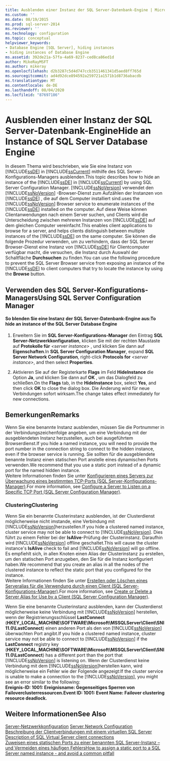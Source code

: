 ```yaml
---
title: Ausblenden einer Instanz der SQL Server-Datenbank-Engine | Microsoft-Dokumentation
ms.custom: ''
ms.date: 08/19/2015
ms.prod: sql-server-2014
ms.reviewer: ''
ms.technology: configuration
ms.topic: conceptual
helpviewer_keywords:
- Database Engine [SQL Server], hiding instances
- hiding instances of Database Engine
ms.assetid: 392de21a-57fa-4a69-8237-ced8ca86ed1d
author: MikeRayMSFT
ms.author: mikeray
ms.openlocfilehash: d2b3287c5d4d747ccb3511461341d5aed8ff765d
ms.sourcegitcommit: ad4d92dce894592a259721a1571b1d8736abacdb
ms.translationtype: MT
ms.contentlocale: de-DE
ms.lasthandoff: 08/04/2020
ms.locfileid: "87697186"
---
```

# <a name="hide-an-instance-of-sql-server-database-engine"></a><span data-ttu-id="963c6-102">Ausblenden einer Instanz der SQL Server-Datenbank-Engine</span><span class="sxs-lookup"><span data-stu-id="963c6-102">Hide an Instance of SQL Server Database Engine</span></span>
  <span data-ttu-id="963c6-103">In diesem Thema wird beschrieben, wie Sie eine Instanz von [!INCLUDE[ssDE](../../includes/ssde-md.md)] in [!INCLUDE[ssCurrent](../../includes/sscurrent-md.md)] mithilfe des SQL Server-Konfigurations-Managers ausblenden.</span><span class="sxs-lookup"><span data-stu-id="963c6-103">This topic describes how to hide an instance of the [!INCLUDE[ssDE](../../includes/ssde-md.md)] in [!INCLUDE[ssCurrent](../../includes/sscurrent-md.md)] by using SQL Server Configuration Manager.</span></span> [!INCLUDE[ssNoVersion](../../includes/ssnoversion-md.md)] <span data-ttu-id="963c6-104">verwendet den [!INCLUDE[ssNoVersion](../../includes/ssnoversion-md.md)] -Browser-Dienst zum Aufzählen der Instanzen von [!INCLUDE[ssDE](../../includes/ssde-md.md)] , die auf dem Computer installiert sind.</span><span class="sxs-lookup"><span data-stu-id="963c6-104">uses the [!INCLUDE[ssNoVersion](../../includes/ssnoversion-md.md)] Browser service to enumerate instances of the [!INCLUDE[ssDE](../../includes/ssde-md.md)] installed on the computer.</span></span> <span data-ttu-id="963c6-105">Auf diese Weise können Clientanwendungen nach einem Server suchen, und Clients wird die Unterscheidung zwischen mehreren Instanzen von [!INCLUDE[ssDE](../../includes/ssde-md.md)] auf dem gleichen Computer vereinfacht.</span><span class="sxs-lookup"><span data-stu-id="963c6-105">This enables client applications to browse for a server, and helps clients distinguish between multiple instances of the [!INCLUDE[ssDE](../../includes/ssde-md.md)] on the same computer.</span></span> <span data-ttu-id="963c6-106">Sie können die folgende Prozedur verwenden, um zu verhindern, dass der SQL Server Browser-Dienst eine Instanz von [!INCLUDE[ssDE](../../includes/ssde-md.md)] für Clientcomputer verfügbar macht, die versuchen, die Instanz durch Auswahl der Schaltfläche **Durchsuchen** zu finden.</span><span class="sxs-lookup"><span data-stu-id="963c6-106">You can use the following procedure to prevent the SQL Server Browser service from exposing an instance of the [!INCLUDE[ssDE](../../includes/ssde-md.md)] to client computers that try to locate the instance by using the **Browse** button.</span></span>  
  
##  <a name="using-sql-server-configuration-manager"></a><a name="SSMSProcedure"></a> <span data-ttu-id="963c6-107">Verwenden des SQL Server-Konfigurations-Managers</span><span class="sxs-lookup"><span data-stu-id="963c6-107">Using SQL Server Configuration Manager</span></span>  
  
#### <a name="to-hide-an-instance-of-the-sql-server-database-engine"></a><span data-ttu-id="963c6-108">So blenden Sie eine Instanz der SQL Server-Datenbank-Engine aus:</span><span class="sxs-lookup"><span data-stu-id="963c6-108">To hide an instance of the SQL Server Database Engine</span></span>  
  
1.  <span data-ttu-id="963c6-109">Erweitern Sie im **SQL Server-Konfigurations-Manager** den Eintrag **SQL Server-Netzwerkkonfiguration**, klicken Sie mit der rechten Maustaste auf **Protokolle für** *\<server instance>* , und klicken Sie dann auf **Eigenschaften**.</span><span class="sxs-lookup"><span data-stu-id="963c6-109">In **SQL Server Configuration Manager**, expand **SQL Server Network Configuration**, right-click **Protocols for** *\<server instance>*, and then select **Properties**.</span></span>  
  
2.  <span data-ttu-id="963c6-110">Aktivieren Sie auf der Registerkarte **Flags** im Feld **HideInstance** die Option **Ja**, und klicken Sie dann auf **OK** , um das Dialogfeld zu schließen.</span><span class="sxs-lookup"><span data-stu-id="963c6-110">On the **Flags** tab, in the **HideInstance** box, select **Yes**, and then click **OK** to close the dialog box.</span></span> <span data-ttu-id="963c6-111">Die Änderung wird für neue Verbindungen sofort wirksam.</span><span class="sxs-lookup"><span data-stu-id="963c6-111">The change takes effect immediately for new connections.</span></span>  
  
## <a name="remarks"></a><span data-ttu-id="963c6-112">Bemerkungen</span><span class="sxs-lookup"><span data-stu-id="963c6-112">Remarks</span></span>  
 <span data-ttu-id="963c6-113">Wenn Sie eine benannte Instanz ausblenden, müssen Sie die Portnummer in der Verbindungszeichenfolge angeben, um eine Verbindung mit der ausgeblendeten Instanz herzustellen, auch bei ausgeführtem Browserdienst.</span><span class="sxs-lookup"><span data-stu-id="963c6-113">If you hide a named instance, you will need to provide the port number in the connection string to connect to the hidden instance, even if the browser service is running.</span></span> <span data-ttu-id="963c6-114">Sie sollten für die ausgeblendete benannte Instanz einen statischen Port anstelle eines dynamischen Ports verwenden.</span><span class="sxs-lookup"><span data-stu-id="963c6-114">We recommend that you use a static port instead of a dynamic port for the named hidden instance.</span></span>  
  <span data-ttu-id="963c6-115">Weitere Informationen finden Sie unter [Konfigurieren eines Servers zur Überwachung eines bestimmten TCP-Ports &#40;SQL Server-Konfigurations-Manager&#41;](configure-a-server-to-listen-on-a-specific-tcp-port.md).</span><span class="sxs-lookup"><span data-stu-id="963c6-115">For more information, see [Configure a Server to Listen on a Specific TCP Port &#40;SQL Server Configuration Manager&#41;](configure-a-server-to-listen-on-a-specific-tcp-port.md).</span></span>  
  
### <a name="clustering"></a><span data-ttu-id="963c6-116">Clustering</span><span class="sxs-lookup"><span data-stu-id="963c6-116">Clustering</span></span>  
 <span data-ttu-id="963c6-117">Wenn Sie ein benannte Clusterinstanz ausblenden, ist der Clusterdienst möglicherweise nicht imstande, eine Verbindung mit [!INCLUDE[ssNoVersion](../../includes/ssnoversion-md.md)]herzustellen.</span><span class="sxs-lookup"><span data-stu-id="963c6-117">If you hide a clustered named instance, cluster service may not be able to connect to [!INCLUDE[ssNoVersion](../../includes/ssnoversion-md.md)].</span></span> <span data-ttu-id="963c6-118">Dies führt zu einem Fehler bei der **IsAlive**-Prüfung der Clusterinstanz. Daraufhin wird [!INCLUDE[ssNoVersion](../../includes/ssnoversion-md.md)] offline geschaltet.</span><span class="sxs-lookup"><span data-stu-id="963c6-118">This will cause the cluster instance's **IsAlive** check to fail and [!INCLUDE[ssNoVersion](../../includes/ssnoversion-md.md)] will go offline.</span></span> <span data-ttu-id="963c6-119">Es empfiehlt sich, in allen Knoten einen Alias der Clusterinstanz zu erstellen, um den statischen Port anzugeben, den Sie für die Instanz konfiguriert haben.</span><span class="sxs-lookup"><span data-stu-id="963c6-119">We recommend that you create an alias in all the nodes of the clustered instance to reflect the static port that you configured for the instance.</span></span>  
 <span data-ttu-id="963c6-120">Weitere Informationen finden Sie unter [Erstellen oder Löschen eines Serveralias für die Verwendung durch einen Client &#40;SQL Server-Konfigurations-Manager&#41;](create-or-delete-a-server-alias-for-use-by-a-client.md).</span><span class="sxs-lookup"><span data-stu-id="963c6-120">For more information, see [Create or Delete a Server Alias for Use by a Client &#40;SQL Server Configuration Manager&#41;](create-or-delete-a-server-alias-for-use-by-a-client.md).</span></span>  
  
 <span data-ttu-id="963c6-121">Wenn Sie eine benannte Clusterinstanz ausblenden, kann der Clusterdienst möglicherweise keine Verbindung mit [!INCLUDE[ssNoVersion](../../includes/ssnoversion-md.md)] herstellen, wenn der Registrierungsschlüssel **LastConnect** (**HKEY_LOCAL_MACHINE\SOFTWARE\Microsoft\MSSQLServer\Client\SNI11.0\LastConnect**) einen anderen Port als den von [!INCLUDE[ssNoVersion](../../includes/ssnoversion-md.md)] überwachten Port angibt.</span><span class="sxs-lookup"><span data-stu-id="963c6-121">If you hide a clustered named instance, cluster service may not be able to connect to [!INCLUDE[ssNoVersion](../../includes/ssnoversion-md.md)] if the **LastConnect** registry key (**HKEY_LOCAL_MACHINE\SOFTWARE\Microsoft\MSSQLServer\Client\SNI11.0\LastConnect**) has a different port than the port that [!INCLUDE[ssNoVersion](../../includes/ssnoversion-md.md)] is listening on.</span></span> <span data-ttu-id="963c6-122">Wenn der Clusterdienst keine Verbindung mit dem [!INCLUDE[ssNoVersion](../../includes/ssnoversion-md.md)]herstellen kann, wird möglicherweise ein Fehler wie der Folgende angezeigt:</span><span class="sxs-lookup"><span data-stu-id="963c6-122">If the cluster service is unable to make a connection to the [!INCLUDE[ssNoVersion](../../includes/ssnoversion-md.md)], you might see an error similar to the following:</span></span>  
<span data-ttu-id="963c6-123">**Ereignis-ID: 1001: Ereignisname: Gegenseitiges Sperren von Failoverclusterressourcen.**</span><span class="sxs-lookup"><span data-stu-id="963c6-123">**Event ID: 1001: Event Name: Failover clustering resource deadlock.**</span></span>  
  
## <a name="see-also"></a><span data-ttu-id="963c6-124">Weitere Informationen</span><span class="sxs-lookup"><span data-stu-id="963c6-124">See Also</span></span>  
 <span data-ttu-id="963c6-125">[Server-Netzwerkkonfiguration](server-network-configuration.md) </span><span class="sxs-lookup"><span data-stu-id="963c6-125">[Server Network Configuration](server-network-configuration.md) </span></span>  
 <span data-ttu-id="963c6-126">[Beschreibung der Clientverbindungen mit einem virtuellen SQL Server](https://support.microsoft.com/kb/273673) </span><span class="sxs-lookup"><span data-stu-id="963c6-126">[Description of SQL Virtual Server client connections](https://support.microsoft.com/kb/273673) </span></span>  
 [<span data-ttu-id="963c6-127">Zuweisen eines statischen Ports zu einer benannten SQL Server-Instanz – und Vermeiden eines häufigen Fehlers</span><span class="sxs-lookup"><span data-stu-id="963c6-127">How to assign a static port to a SQL Server named instance - and avoid a common pitfall</span></span>](https://blogs.msdn.com/b/arvindsh/archive/2012/09/08/how-to-assign-a-static-port-to-a-sql-server-named-instance-and-avoid-a-common-pitfall.aspx)  
  
  
